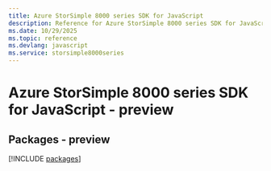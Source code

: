 ```yaml
---
title: Azure StorSimple 8000 series SDK for JavaScript
description: Reference for Azure StorSimple 8000 series SDK for JavaScript
ms.date: 10/29/2025
ms.topic: reference
ms.devlang: javascript
ms.service: storsimple8000series
---
```

# Azure StorSimple 8000 series SDK for JavaScript - preview
## Packages - preview
[!INCLUDE [packages](storsimple-8000-series-index.md)]